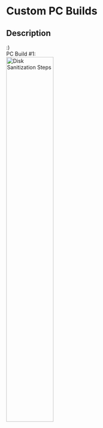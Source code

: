 <h1>Custom PC Builds</h1>

<h2>Description</h2>
:)
<br />
PC Build #1: <br/>
<img src="https://github.com/Yagoobz/CustomPCBuilds/assets/145611184/70aa943c-2c96-4b7a-a410-188eafe65470" height="50%" width="50%" alt="Disk Sanitization Steps"/>

